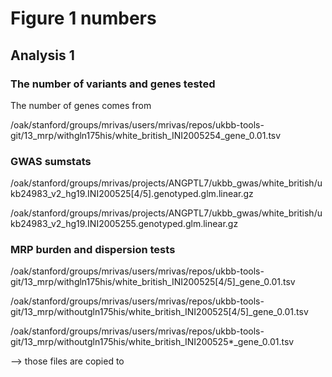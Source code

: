 
# Figure 1 numbers

## Analysis 1

### The number of variants and genes tested

The number of genes comes from

/oak/stanford/groups/mrivas/users/mrivas/repos/ukbb-tools-git/13_mrp/withgln175his/white_british_INI2005254_gene_0.01.tsv

### GWAS sumstats

/oak/stanford/groups/mrivas/projects/ANGPTL7/ukbb_gwas/white_british/ukb24983_v2_hg19.INI200525[4/5].genotyped.glm.linear.gz

/oak/stanford/groups/mrivas/projects/ANGPTL7/ukbb_gwas/white_british/ukb24983_v2_hg19.INI2005255.genotyped.glm.linear.gz


### MRP burden and dispersion tests

/oak/stanford/groups/mrivas/users/mrivas/repos/ukbb-tools-git/13_mrp/withgln175his/white_british_INI200525[4/5]_gene_0.01.tsv

/oak/stanford/groups/mrivas/users/mrivas/repos/ukbb-tools-git/13_mrp/withoutgln175his/white_british_INI200525[4/5]_gene_0.01.tsv

/oak/stanford/groups/mrivas/users/mrivas/repos/ukbb-tools-git/13_mrp/withoutgln175his/white_british_INI200525*_gene_0.01.tsv


--> those files are copied to

